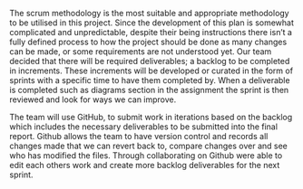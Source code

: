 The scrum methodology is the most suitable and appropriate methodology to be utilised in this project. Since the development of this plan is somewhat complicated and unpredictable, despite their being instructions there isn’t a fully defined process to how the project should be done as many changes can be made, or some requirements are not understood yet. Our team decided that there will be required deliverables; a backlog to be completed in increments. These increments will be developed or curated in the form of sprints with a specific time to have them completed by. When a deliverable is completed such as diagrams section in the assignment the sprint is then reviewed and look for ways we can improve.

The team will use GitHub, to submit work in iterations based on the backlog which includes the necessary deliverables to be submitted into the final report. Github allows the team to have version control and records all changes made that we can revert back to, compare changes over and see who has modified the files.  Through collaborating on Github were able to edit each others work and create more backlog deliverables for the next sprint. 
